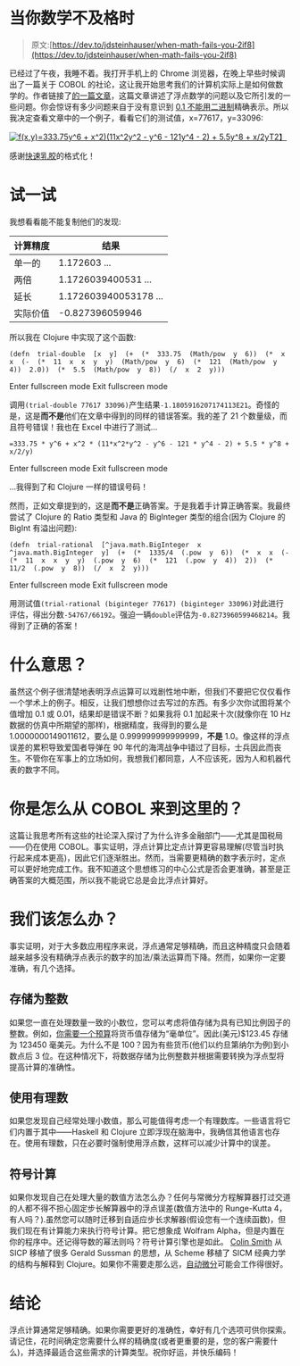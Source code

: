 # 当你数学不及格时

> 原文:[https://dev.to/jdsteinhauser/when-math-fails-you-2if8](https://dev.to/jdsteinhauser/when-math-fails-you-2if8)

已经过了午夜，我睡不着。我打开手机上的 Chrome 浏览器，在晚上早些时候调出了一篇关于 COBOL 的社论，这让我开始思考我们的计算机实际上是如何做数学的。作者链接了[的一篇文章](https://www3.nd.edu/~markst/cast-award-speech.pdf)，这篇文章讲述了浮点数学的问题以及它所引发的一些问题。你会惊讶有多少问题来自于没有意识到 [0.1 不能用二进制](https://www.exploringbinary.com/why-0-point-1-does-not-exist-in-floating-point/)精确表示。所以我决定查看文章中的一个例子，看看它们的测试值，x=77617，y=33096:

[![f(x,y)=333.75y^6 + x^2)(11x^2y^2 - y^6 - 121y^4 - 2) + 5.5y^8 + x/2y](../Images/9c3a93ddc81af725cc17c4a865b94800.png)T2】](https://res.cloudinary.com/practicaldev/image/fetch/s--yATu71Fx--/c_limit%2Cf_auto%2Cfl_progressive%2Cq_auto%2Cw_880/http://quicklatex.com/cache3/ce/ql_3839c2e0dde0907b0969dd4af343d6ce_l3.png)

感谢[快速乳胶](http://quicklatex.com/)的格式化！

# 试一试

我想看看能不能复制他们的发现:

| 计算精度 | 结果 |
| --- | --- |
| 单一的 | 1.172603 ... |
| 两倍 | 1.1726039400531 ... |
| 延长 | 1.172603940053178 ... |
| 实际价值 | -0.827396059946 |

所以我在 Clojure 中实现了这个函数:

```
(defn  trial-double  [x  y]  (+  (*  333.75  (Math/pow  y  6))  (*  x  x  (-  (*  11  x  x  y  y)  (Math/pow  y  6)  (*  121  (Math/pow  y  4))  2.0))  (*  5.5  (Math/pow  y  8))  (/  x  2  y))) 
```

Enter fullscreen mode Exit fullscreen mode

调用`(trial-double 77617 33096)`产生结果`-1.1805916207174113E21`。奇怪的是，这是**而不是**他们在文章中得到的同样的错误答案。我的差了 21 个数量级，而且符号错误！我也在 Excel 中进行了测试...

```
=333.75 * y^6 + x^2 * (11*x^2*y^2 - y^6 - 121 * y^4 - 2) + 5.5 * y^8 + x/2/y) 
```

Enter fullscreen mode Exit fullscreen mode

...我得到了和 Clojure 一样的错误号码！

然而，正如文章提到的，这是**而不是**正确答案。于是我着手计算正确答案。我最终尝试了 Clojure 的 Ratio 类型和 Java 的 BigInteger 类型的组合(因为 Clojure 的 BigInt 有溢出问题):

```
(defn  trial-rational  [^java.math.BigInteger  x  ^java.math.BigInteger  y]  (+  (*  1335/4  (.pow  y  6))  (*  x  x  (-  (*  11  x  x  y  y)  (.pow  y  6)  (*  121  (.pow  y  4))  2))  (*  11/2  (.pow  y  8))  (/  x  2  y))) 
```

Enter fullscreen mode Exit fullscreen mode

用测试值`(trial-rational (biginteger 77617) (biginteger 33096)`对此进行评估，得出分数`-54767/66192`。强迫一辆`double`评估为`-0.8273960599468214`。我得到了正确的答案！

# 什么意思？

虽然这个例子很清楚地表明浮点运算可以戏剧性地中断，但我们不要把它仅仅看作一个学术上的例子。相反，让我们想想你过去写过的东西。有多少次你试图将某个值增加 0.1 或 0.01，结果却是错误不断？如果我将 0.1 加起来十次(就像你在 10 Hz 数据的仿真中所期望的那样)，根据精度，我得到的要么是 1.0000000149011612，要么是 0.999999999999999，**不是** 1.0。像这样的浮点误差的累积导致爱国者导弹在 90 年代的海湾战争中错过了目标，士兵因此而丧生。不管你在军事上的立场如何，我想我们都同意，人不应该死，因为人和机器代表的数字不同。

# 你是怎么从 COBOL 来到这里的？

这篇让我思考所有这些的社论深入探讨了为什么许多金融部门——尤其是国税局——仍在使用 COBOL。事实证明，浮点计算比定点计算更容易理解(尽管当时执行起来成本更高)，因此它们逐渐胜出。然而，当需要更精确的数字表示时，定点可以更好地完成工作。我不知道这个思想练习的中心公式是否会更准确，甚至是正确答案的大概范围，所以我不能说它总是会比浮点计算好。

# 我们该怎么办？

事实证明，对于大多数应用程序来说，浮点通常足够精确，而且这种精度只会随着越来越多没有精确浮点表示的数字的加法/乘法运算而下降。然而，如果你一定要准确，有几个选择。

## 存储为整数

如果您一直在处理数量一致的小数位，您可以考虑将值存储为具有已知比例因子的整数。例如，[你需要一个预算](https://api.youneedabudget.com/#formats)将货币值存储为“毫单位”。因此(美元)$123.45 存储为 123450 毫美元。为什么不是 100？因为有些货币(他们以约旦第纳尔为例)到小数点后 3 位。在这种情况下，将数据存储为比例整数并根据需要转换为浮点型将提高计算的准确性。

## 使用有理数

如果您发现自己经常处理小数值，那么可能值得考虑一个有理数库。一些语言将它们内置于其中——Haskell 和 Clojure 立即浮现在脑海中，我确信其他语言也存在。使用有理数，只在必要时强制使用浮点数，这样可以减少计算中的误差。

## 符号计算

如果你发现自己在处理大量的数值方法怎么办？任何与常微分方程解算器打过交道的人都不得不担心固定步长解算器中的浮点误差(数值方法中的 Runge-Kutta 4，有人吗？).虽然您可以随时迁移到自适应步长求解器(假设您有一个连续函数)，但我们现在有计算能力来执行符号计算。把它想象成 Wolfram Alpha，但是内置在你的程序中。还记得导数的幂法则吗？符号计算引擎也是如此。 [Colin Smith](https://www.youtube.com/watch?v=7PoajCqNKpg) 从 SICP 移植了很多 Gerald Sussman 的思想，从 Scheme 移植了 SICM 经典力学的结构与解释到 Clojure。如果你不需要走那么远，[自动微分](https://codon.com/automatic-differentiation-in-ruby)可能会工作得很好。

# 结论

浮点计算通常足够精确。如果你需要更好的准确性，幸好有几个选项可供你探索。请记住，花时间确定您需要什么样的精确度(或者更重要的是，您的客户需要什么)，并选择最适合这些需求的计算类型。祝你好运，并快乐编码！